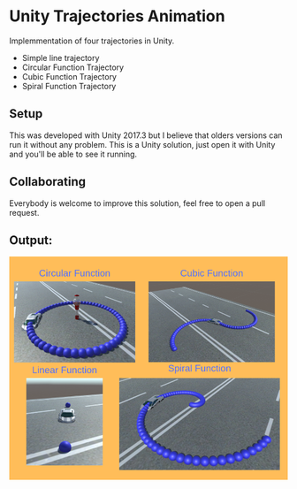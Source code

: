 # Unity Trajectories Animation
Implemmentation of four trajectories in Unity.

* Simple line trajectory
* Circular Function Trajectory
* Cubic Function Trajectory
* Spiral Function Trajectory

## Setup
This was developed with Unity 2017.3 but I believe that olders versions can run it without any problem.
This is a Unity solution, just open it with Unity and you'll be able to see it running.

## Collaborating

Everybody is welcome to improve this solution, feel free to open a pull request.

## Output:

![Screenshot](output.png)

